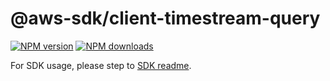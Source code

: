 # @aws-sdk/client-timestream-query

[![NPM version](https://img.shields.io/npm/v/@aws-sdk/client-timestream-query/latest.svg)](https://www.npmjs.com/package/@aws-sdk/client-timestream-query)
[![NPM downloads](https://img.shields.io/npm/dm/@aws-sdk/client-timestream-query.svg)](https://www.npmjs.com/package/@aws-sdk/client-timestream-query)

For SDK usage, please step to [SDK readme](https://github.com/aws/aws-sdk-js-v3).
